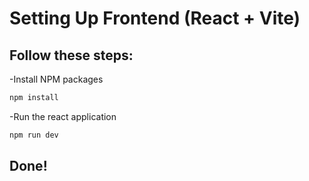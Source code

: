 # Setting Up Frontend (React + Vite)

## Follow these steps:

-Install NPM packages
```bash
npm install
``` 
-Run the react application
 ```bash
 npm run dev
 ``` 

## Done!   